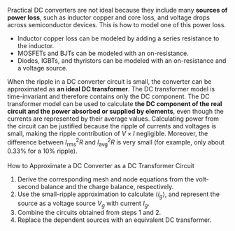 Practical DC converters are not ideal because they include many **sources of power loss**, such as inductor copper and core loss, and voltage drops across semiconductor devices.
This is how to model one of this power loss.
- Inductor copper loss can be modeled by adding a series resistance to the inductor.
- MOSFETs and BJTs can be modeled with an on-resistance.
- Diodes, IGBTs, and thyristors can be modeled with an on-resistance and a voltage source.

 When the ripple in a DC converter circuit is small, the converter can be approximated as **an ideal DC transformer**. The DC transformer model is time-invariant and therefore
contains only the DC component. The DC transformer model can be used to calculate **the DC component of the real circuit and the power absorbed or supplied by elements**, even though the currents are represented
by their average values. Calculating power from the circuit can be justified because the ripple of currents and voltages is small, making the ripple contribution of $V \times I$ negligible. Moreover, the difference between $I_{\text{rms}}^2 R$ and $I_{\text{avg}}^2 R$ is very small (for example, only about 0.33% for a 10% ripple).
<br><br>How to Approximate a DC Converter as a DC Transformer Circuit
1.	Derive the corresponding mesh and node equations from the volt-second balance and the charge balance, respectively.
2.	Use the small-ripple approximation to calculate $\langle i_g \rangle$, and represent the source as a voltage source $V_g$ with current $I_g$.
3.	Combine the circuits obtained from steps 1 and 2.
4.	Replace the dependent sources with an equivalent DC transformer.

